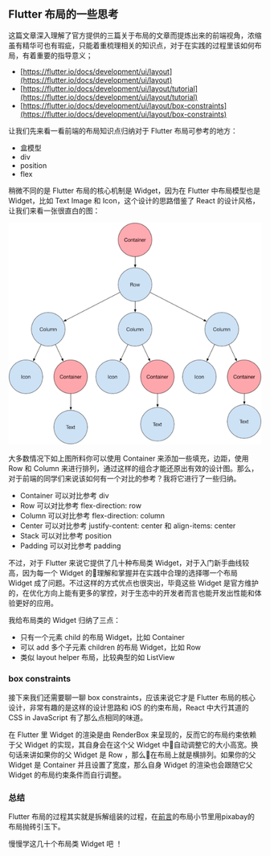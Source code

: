## Flutter 布局的一些思考

这篇文章深入理解了官方提供的三篇关于布局的文章而提炼出来的前端视角，浓缩虽有精华可也有瑕疵，只能着重梳理相关的知识点，对于在实践的过程里该如何布局，有着重要的指导意义；

- [https://flutter.io/docs/development/ui/layout](https://flutter.io/docs/development/ui/layout)
- [https://flutter.io/docs/development/ui/layout/tutorial](https://flutter.io/docs/development/ui/layout/tutorial)
- [https://flutter.io/docs/development/ui/layout/box-constraints](https://flutter.io/docs/development/ui/layout/box-constraints)

让我们先来看一看前端的布局知识点归纳对于 Flutter 布局可参考的地方：

- 盒模型
- div
- position
- flex

稍微不同的是 Flutter 布局的核心机制是 Widget，因为在 Flutter 中布局模型也是 Widget，比如 Text Image 和 Icon，这个设计的思路借鉴了 React 的设计风格，让我们来看一张很直白的图：

![](../images/flutter-23.png)

大多数情况下如上图所料你可以使用 Container 来添加一些填充，边距，使用 Row 和 Column 来进行排列，通过这样的组合才能还原出有效的设计图。那么，对于前端的同学们来说该如何有一个对比的参考？我将它进行了一些归纳。

- Container 可以对比参考 div 
- Row 可以对比参考 flex-direction: row
- Column 可以对比参考 flex-direction: column
- Center 可以对比参考 justify-content: center 和 align-items: center
- Stack 可以对比参考 position
- Padding 可以对比参考 padding

不过，对于 Flutter 来说它提供了几十种布局类 Widget，对于入门新手曲线较高，因为每一个 Widget 的理解和掌握并在实践中合理的选择哪一个布局 Widget 成了问题。不过这样的方式优点也很突出，毕竟这些 Widget 是官方维护的，在优化方向上能有更多的掌控，对于生态中的开发者而言也能开发出性能和体验更好的应用。

我给布局类的 Widget 归纳了三点：

- 只有一个元素 child 的布局 Widget，比如 Container
- 可以 add 多个子元素 children 的布局 Widget，比如 Row
- 类似 layout helper 布局，比较典型的如 ListView

### box constraints

接下来我们还需要聊一聊 box constraints，应该来说它才是 Flutter 布局的核心设计，非常有趣的是这样的设计思路和 iOS 的约束布局，React 中大行其道的 CSS in JavaScript 有了那么点相同的味道。

在 Flutter 里 Widget 的渲染是由 RenderBox 来呈现的，反而它的布局约束依赖于父 Widget 的实现，其自身会在这个父 Widget 中自动调整它的大小高宽。换句话来讲如果你的父 Widget 是 Row ，那么在布局上就是横排列。如果你的父 Widget 是 Container 并且设置了宽度，那么自身 Widget 的渲染也会跟随它父 Widget 的布局约束条件而自行调整。

### 总结

Flutter 布局的过程其实就是拆解组装的过程，在[前言](../preface.md)的布局小节里用pixabay的布局抛砖引玉下。

慢慢学这几十个布局类 Widget 吧 ！